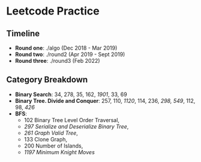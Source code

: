 # Leetcode Practice

## Timeline

- **Round one**: ./algo (Dec 2018 - Mar 2019)
- **Round two**: ./round2 (Apr 2019 - Sept 2019)
- **Round three**: ./round3 (Feb 2022)

## Category Breakdown

- **Binary Search**: 34, 278, 35, 162, _1901_, 33, 69
- **Binary Tree. Divide and Conquer**: 257, 110, _1120_, 114, 236, _298, 549_, 112, 98, _426_
- **BFS**:
  - 102 Binary Tree Level Order Traversal,
  - _297 Serialize and Deserialize Binary Tree_,
  - _261 Graph Valid Tree_,
  - 133 Clone Graph,
  - 200 Number of Islands,
  - _1197 Minimum Knight Moves_
